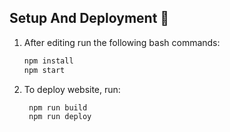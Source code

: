 
## Setup And Deployment 🔧


1. After editing run the following bash commands:

   ```bash
   npm install
   npm start
   ```

2. To deploy website, run:

   ```bash
    npm run build
    npm run deploy
   ```

